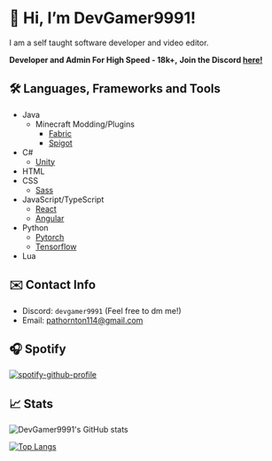 # 👋 Hi, I’m DevGamer9991!

I am a self taught software developer and video editor.


**Developer and Admin For High Speed - 18k+,**
**Join the Discord [here!](https://discord.gg/highspeed)**

## 🛠️ Languages, Frameworks and Tools
- Java
  - Minecraft Modding/Plugins
    - [Fabric](https://fabricmc.net/)
    - [Spigot](https://www.spigotmc.org/)
- C# 
  - [Unity](https://unity.com/)
- HTML
- CSS 
  - [Sass](https://sass-lang.com/)
- JavaScript/TypeScript
  - [React](https://react.dev/)
  - [Angular](https://angular.io/)
- Python
  - [Pytorch](https://pytorch.org/)
  - [Tensorflow](https://www.tensorflow.org/)
- Lua

## ✉️ Contact Info
- Discord: `devgamer9991` (Feel free to dm me!)
- Email: [pathornton114@gmail.com](mailto:pathornton114@gmail.com)

## 🎧 Spotify

[![spotify-github-profile](https://spotify-github-profile.vercel.app/api/view?uid=7wg6xugd3xrjlb3edu545zucq&cover_image=false&theme=default&show_offline=true&background_color=141414&interchange=true&bar_color=53b14f&bar_color_cover=true)](https://spotify-github-profile.vercel.app/api/view?uid=7wg6xugd3xrjlb3edu545zucq&redirect=true)

## 📈 Stats

![DevGamer9991's GitHub stats](https://github-readme-stats.vercel.app/api?username=devgamer9991&show_icons=true&theme=dark)

[![Top Langs](https://github-readme-stats.vercel.app/api/top-langs/?username=devgamer9991&layout=compact)](https://github.com/DevGamer9991)
